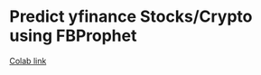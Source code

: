 # Predict yfinance Stocks/Crypto using FBProphet

[Colab link](https://colab.research.google.com/drive/1RHehId2PHGziWJBHJ0zS0adi9GTQCYHv?usp=sharing)
